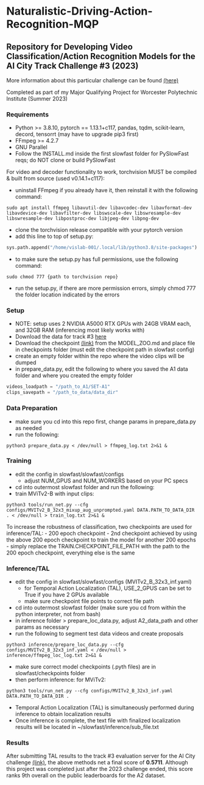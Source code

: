 # Naturalistic-Driving-Action-Recognition-MQP

## Repository for Developing Video Classification/Action Recognition Models for the AI City Track Challenge #3 (2023)
More information about this particular challenge can be found [(here)](https://www.aicitychallenge.org/2023-challenge-tracks/)
 
Completed as part of my Major Qualifying Project for Worcester Polytechnic Institute (Summer 2023)

### Requirements
- Python >= 3.8.10, pytorch == 1.13.1+c117, pandas, tqdm, scikit-learn, decord, tensorrt (may have to upgrade pip3 first)
- FFmpeg >= 4.2.7 
- GNU Parallel 
- Follow the INSTALL.md inside the first slowfast folder for PySlowFast reqs; do NOT clone or build PySlowFast

For video and decoder functionality to work, torchvision MUST be compiled & built from source (used v0.14.1+c117): 
- uninstall FFmpeg if you already have it, then reinstall it with the following command:
```console
sudo apt install ffmpeg libavutil-dev libavcodec-dev libavformat-dev libavdevice-dev libavfilter-dev libswscale-dev libswresample-dev libswresample-dev libpostproc-dev libjpeg-dev libpng-dev
```
- clone the torchvision release compatible with your pytorch version
- add this line to top of setup.py: 
```python
sys.path.append("/home/vislab-001/.local/lib/python3.8/site-packages")
```
- to make sure the setup.py has full permissions, use the following command:
```console
sudo chmod 777 {path to torchvision repo}
```
- run the setup.py, if there are more permission errors, simply chmod 777 the folder location indicated by the errors


### Setup
- NOTE: setup uses 2 NVIDIA A5000 RTX GPUs with 24GB VRAM each, and 32GB RAM (inferencing most likely works with)
- Download the data for track #3 [here](https://www.aicitychallenge.org/2023-data-and-evaluation/)
- Download the checkpoint [(link)](https://dl.fbaipublicfiles.com/pyslowfast/model_zoo/mvitv2/pysf_video_models/MViTv2_B_32x3_k400_f304025456.pyth) from the MODEL_ZOO.md and place file in checkpoints folder (must edit the checkpoint path in slowfast config)
- create an empty folder within the repo where the video clips will be dumped 
- in prepare_data.py, edit the following to where you saved the A1 data folder and where you created the empty folder
```python
videos_loadpath = "/path_to_A1/SET-A1"
clips_savepath = "/path_to_data/data_dir"
```

### Data Preparation
- make sure you cd into this repo first, change params in prepare_data.py as needed
- run the following:
```console
python3 prepare_data.py < /dev/null > ffmpeg_log.txt 2>&1 &
```

### Training
- edit the config in slowfast/slowfast/configs
    - adjust NUM_GPUS and NUM_WORKERS based on your PC specs
- cd into outermost slowfast folder and run the following:
- train MViTv2-B with input clips:
```console
python3 tools/run_net.py --cfg configs/MVITv2_B_32x3_mixup_aug_unprompted.yaml DATA.PATH_TO_DATA_DIR . < /dev/null > train_log.txt 2>&1 & 
```
To increase the robustness of classification, two checkpoints are used for inference/TAL:
    - 200 epoch checkpoint
    - 2nd checkpoint achieved by using the above 200 epoch checkpoint to train the model for another 200 epochs 
        - simply replace the TRAIN.CHECKPOINT_FILE_PATH with the path to the 200 epoch checkpoint, everything else is the same

### Inference/TAL
- edit the config in slowfast/slowfast/configs (MVITv2_B_32x3_inf.yaml)
    - for Temporal Action Localization (TAL), USE_2_GPUS can be set to True if you have 2 GPUs available
    - make sure checkpoint file points to correct file path
- cd into outermost slowfast folder (make sure you cd from within the python interpreter, not from bash)
- in inference folder > prepare_loc_data.py, adjust A2_data_path and other params as necessary
- run the following to segment test data videos and create proposals
```console
python3 inference/prepare_loc_data.py --cfg configs/MVITv2_B_32x3_inf.yaml < /dev/null > inference/ffmpeg_loc_log.txt 2>&1 &
```
- make sure correct model checkpoints (.pyth files) are in slowfast/checkpoints folder
- then perform inference:
for MViTv2:
```console
python3 tools/run_net.py --cfg configs/MVITv2_B_32x3_inf.yaml DATA.PATH_TO_DATA_DIR .
```
- Temporal Action Localization (TAL) is simultaneously performed during inference to obtain localization results 
- Once inference is complete, the text file with finalized localization results will be located in ~/slowfast/inference/sub_file.txt

### Results
After submitting TAL results to the track #3 evaluation server for the AI City challenge [(link)](https://www.aicitychallenge.org/2023-evaluation-system/), the above methods net a final score of **0.5711**. Although this project was completed just after the 2023 challenge ended, this score ranks 9th overall on the public leaderboards for the A2 dataset. 

<!-- ### TODO
- before splitting videos into clips using ffmpeg, 
    need to also check video length &
    create clips for empty durations where no distracted behavior happens and label them with -1 :heavy_check_mark:

- annotation file should only have video clip file path and label (format the file as csv but delimit path and label by a ' ') :heavy_check_mark:

- set up PySlowFast with a Model and create config file to use for training (look at repos for examples) :heavy_check_mark:

- create proposal generation and post-processing scripts to handle inference on A2 and temporal action localization output/accuracy: :heavy_check_mark:
    - create video_proposals_dataset(video_path, frame_length, frame_stride, proposal_stride, etc. params) :heavy_check_mark:
        - for a single untrimmed video, use cv2 to convert video into frames, save frames to self.frames
        - proposal length = frame_length * frame_stride
        - def func to generate list of proposal tuples (start_idx, end_idx) given prop. length and prop. stride
        - def func to subsample {frame_length} # of frames, evenly spaced, for a single proposal; return list of subsampled frame idxs
        - self.proposals = list of proposals (each proposal is a list of subsampled frame idxs retrieved from func above)

        - for __get__item(): retrieve proposal (list) in self.proposals; return frames from self.frames using idxs in subsampled list 
        - __get__item() may also be modified to crop or perform other image transforms for later use

    - create ActionClassifier class that uses trained model to make inferences on given set of frames in a batch :heavy_check_mark:
        - for {frame_length} # of frames, average probs over all frames for a proposal, then take argmax to find class idx
        - return batch of idxs

    - inference script :heavy_check_mark:
        - for each untrimmed video path, create a video_proposals_dataset and dataloader for it
        - for each dataloader, feed batch of frames into model for predictions
        - for each proposal frame set in the batch, append (pred, start, end) to list of preds
        
        - make sure last epoch checkpoint is loaded correctly :heavy_check_mark:

        - fix bad predictions (only predicts 0, 9, or 10) :heavy_check_mark:
            - try to add ensemble views and spatial crop back in to aggregate probs for each frame and improve classification
            - change proposal generation method

    - post-processing script to piece together all proposals back into the full untrimmed video and align action preds with timestamps
    multiple proposals that are consecutive in temporal space, having the same action pred, should be combined into one start and end timestamp :heavy_check_mark:

- setup config + model to use 2 gpus (breaks when attemtping) and more workers; then, can increase train batch_size :heavy_check_mark:

- edit eval output to show train and val accuracy and specify what top1 and top5 error apply to (train or val) :heavy_check_mark:

- experiment with different models for action classification :heavy_check_mark:
    - try different frame length x sampling rate models for SlowFast and MViTv2
        - 32x2 SlowFast

- add data augmentation (color/flip (RandomFlip) images horizontally to add more data) :o:
    - look into mixup or aug options for PySlowFast

- improve training via running the input frames through detection models first :o:
    - use action detection model to create BBoxes for cropping each camera view (rear, front, side) to only include driver area
    - use other detection models to draw stick figures/simplify human gestures on input frames, so recognition model has easier to time classifying 

- improve proposal generation and post-processing algorithms :o:

- incorporate visual prompting or experiment with other action recognition aspects :o:

- retrain MViTv2-B separately on each set of camera angle data and then combine results in post-processing
-->

